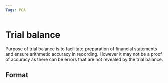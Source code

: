 ```yaml
---
Tags: POA
---
```

# Trial balance
Purpose of trial balance is to facilitate preparation of financial statements and ensure arithmetic accuracy in recording. However it may not be a proof of accuracy as there can be errors that are not revealed by the trial balance.

## Format
#### 